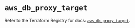 # `aws_db_proxy_target`

Refer to the Terraform Registry for docs: [`aws_db_proxy_target`](https://registry.terraform.io/providers/hashicorp/aws/6.3.0/docs/resources/db_proxy_target).
